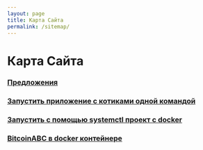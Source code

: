 ```yaml
---
layout: page
title: Карта Сайта
permalink: /sitemap/
---
```


# Карта Сайта

### [Предложения](/suggestions/)

### [Запустить приложение с котиками одной командой](/voting-game/)

### [Запустить с помощью systemctl проект с docker](https://bitbucket.org/sysadm-ru/sysadm.ru/src/master/README.md)

### [BitcoinABC в docker контейнере](https://github.com/Bitcoin-ABC/bitcoinabc.org)